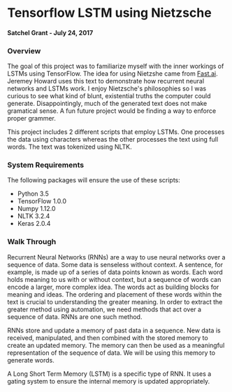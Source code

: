 # Tensorflow LSTM using Nietzsche
#### Satchel Grant - July 24, 2017

### Overview
The goal of this project was to familiarize myself with the inner workings of LSTMs using TensorFlow. The idea for using Nietzshe came from [Fast.ai](http://www.fast.ai/). Jeremey Howard uses this text to demonstrate how recurrent neural networks and LSTMs work. I enjoy Nietzsche's philosophies so I was curious to see what kind of blunt, existential truths the computer could generate. Disappointingly, much of the generated text does not make gramatical sense. A fun future project would be finding a way to enforce proper grammer.

This project includes 2 different scripts that employ LSTMs. One processes the data using characters whereas the other processes the text using full words. The text was tokenized using NLTK.

### System Requirements
The following packages will ensure the use of these scripts:

- Python 3.5
- TensorFlow 1.0.0
- Numpy 1.12.0
- NLTK 3.2.4
- Keras 2.0.4

### Walk Through
Recurrent Neural Networks (RNNs) are a way to use neural networks over a sequence of data. Some data is senseless without context. A sentence, for example, is made up of a series of data points known as words. Each word holds meaning to us with or without context, but a sequence of words can encode a larger, more complex idea. The words act as building blocks for meaning and ideas. The ordering and placement of these words within the text is crucial to understanding the greater meaning. In order to extract the greater method using automation, we need methods that act over a sequence of data. RNNs are one such method.

RNNs store and update a memory of past data in a sequence. New data is received, manipulated, and then combined with the stored memory to create an updated memory. The memory can then be used as a meaningful representation of the sequence of data. We will be using this memory to generate words.

A Long Short Term Memory (LSTM) is a specific type of RNN. It uses a gating system to ensure the internal memory is updated appropriately.
